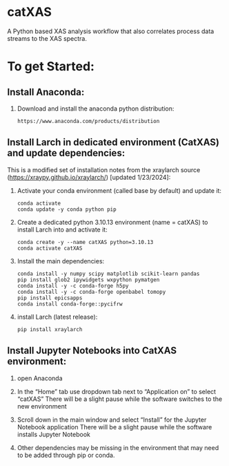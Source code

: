 # catXAS

A Python based XAS analysis workflow that also correlates process data streams to the XAS spectra.

# To get Started:
## Install Anaconda:
1.	Download and install the anaconda python distribution:

  	    https://www.anaconda.com/products/distribution 

## Install Larch in dedicated environment (CatXAS) and update dependencies:

This is a modified set of installation notes from the xraylarch source (https://xraypy.github.io/xraylarch/) [updated 1/23/2024]:

1.	Activate your conda environment (called base by default) and update it:

        conda activate
        conda update -y conda python pip

2.	Create a dedicated python 3.10.13 environment (name = catXAS) to install Larch into and activate it:

        conda create -y --name catXAS python=3.10.13
        conda activate catXAS

3.	Install the main dependencies:

        conda install -y numpy scipy matplotlib scikit-learn pandas
  	    pip install glob2 ipywidgets wxpython pymatgen
  	    conda install -y -c conda-forge h5py
  	    conda install -y -c conda-forge openbabel tomopy
  	    pip install epicsapps
  	    conda install conda-forge::pycifrw      

5.	install Larch (latest release):

  	    pip install xraylarch

## Install Jupyter Notebooks into CatXAS environment:

1.	open Anaconda

2.	In the “Home” tab use dropdown tab next to “Application on” to select “catXAS”
There will be a slight pause while the software switches to the new environment

3.	Scroll down in the main window and select “Install” for the Jupyter Notebook application
There will be a slight pause while the software installs Jupyter Notebook

4. Other dependencies may be missing in the environment that may need to be added through pip or conda.

